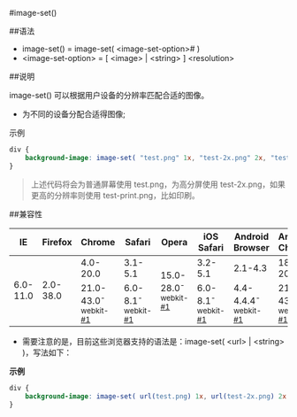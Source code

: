 #image-set()

##语法

- image-set() = image-set( &lt;image-set-option&gt;# )
- &lt;image-set-option&gt; = [ &lt;image&gt; | &lt;string&gt; ] &lt;resolution&gt;


##说明

image-set() 可以根据用户设备的分辨率匹配合适的图像。

- 为不同的设备分配合适得图像;


示例

```css
div {
	background-image: image-set( "test.png" 1x, "test-2x.png" 2x, "test-print.png" 600dpi );
}
```

>上述代码将会为普通屏幕使用 test.png，为高分屏使用 test-2x.png，如果更高的分辨率则使用 test-print.png，比如印刷。



##兼容性


<table class="compatible">
<thead>
	<tr>
		<th>IE</th>
		<th>Firefox</th>
		<th>Chrome</th>
		<th>Safari</th>
		<th>Opera</th>
		<th>iOS Safari</th>
		<th>Android Browser</th>
		<th>Android Chrome</th>
	</tr>
</thead>
<tbody>
	<tr>
		<td class="unsupport" rowspan="2">6.0-11.0</td>
		<td class="unsupport" rowspan="2">2.0-38.0</td>
		<td class="unsupport">4.0-20.0</td>
		<td class="unsupport">3.1-5.1</td>
		<td class="support" rowspan="2">15.0-28.0<sup class="fix">-webkit-</sup> <sup><a href="#support1">#1</a></sup></td>
		<td class="unsupport">3.2-5.1</td>
		<td class="unsupport">2.1-4.3</td>
		<td class="unsupport">18.0-20.0</td>
	</tr>
	<tr>
		<td class="support">21.0-43.0<sup class="fix">-webkit-</sup> <sup><a href="#support1">#1</a></sup></td>
		<td class="support">6.0-8.1<sup class="fix">-webkit-</sup> <sup><a href="#support1">#1</a></sup></td>
		<td class="support">6.0-8.1<sup class="fix">-webkit-</sup> <sup><a href="#support1">#1</a></sup></td>
		<td class="support">4.4-4.4.4<sup class="fix">-webkit-</sup> <sup><a href="#support1">#1</a></sup></td>
		<td class="support">21.0-43.0<sup class="fix">-webkit-</sup> <sup><a href="#support1">#1</a></sup></td>
	</tr>
</tbody>
</table>


- 需要注意的是，目前这些浏览器支持的语法是：image-set( &lt;url&gt; | &lt;string&gt; )，写法如下：

**示例**

```css
div {
	background-image: image-set( url(test.png) 1x, url(test-2x.png) 2x );
}
```
